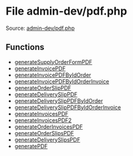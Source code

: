 File admin-dev/pdf.php
=========

Source: [admin-dev/pdf.php](https://github.com/PrestaShop/PrestaShop/blob/1.5.0.3/admin-dev/pdf.php)



Functions
---------

* [generateSupplyOrderFormPDF](function.generateSupplyOrderFormPDF.md)
* [generateInvoicePDF](function.generateInvoicePDF.md)
* [generateInvoicePDFByIdOrder](function.generateInvoicePDFByIdOrder.md)
* [generateInvoicePDFByIdOrderInvoice](function.generateInvoicePDFByIdOrderInvoice.md)
* [generateOrderSlipPDF](function.generateOrderSlipPDF.md)
* [generateDeliverySlipPDF](function.generateDeliverySlipPDF.md)
* [generateDeliverySlipPDFByIdOrder](function.generateDeliverySlipPDFByIdOrder.md)
* [generateDeliverySlipPDFByIdOrderInvoice](function.generateDeliverySlipPDFByIdOrderInvoice.md)
* [generateInvoicesPDF](function.generateInvoicesPDF.md)
* [generateInvoicesPDF2](function.generateInvoicesPDF2.md)
* [generateOrderInvoicesPDF](function.generateOrderInvoicesPDF.md)
* [generateOrderSlipsPDF](function.generateOrderSlipsPDF.md)
* [generateDeliverySlipsPDF](function.generateDeliverySlipsPDF.md)
* [generatePDF](function.generatePDF.md)
